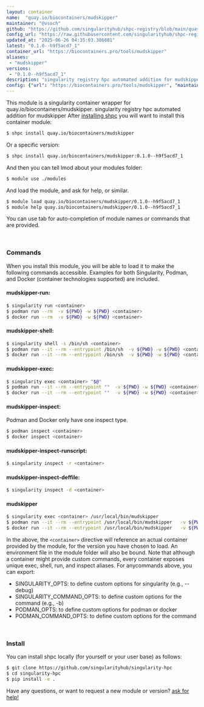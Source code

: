 ```yaml
---
layout: container
name:  "quay.io/biocontainers/mudskipper"
maintainer: "@vsoch"
github: "https://github.com/singularityhub/shpc-registry/blob/main/quay.io/biocontainers/mudskipper/container.yaml"
config_url: "https://raw.githubusercontent.com/singularityhub/shpc-registry/main/quay.io/biocontainers/mudskipper/container.yaml"
updated_at: "2025-06-26 04:35:03.386881"
latest: "0.1.0--h9f5acd7_1"
container_url: "https://biocontainers.pro/tools/mudskipper"
aliases:
 - "mudskipper"
versions:
 - "0.1.0--h9f5acd7_1"
description: "singularity registry hpc automated addition for mudskipper"
config: {"url": "https://biocontainers.pro/tools/mudskipper", "maintainer": "@vsoch", "description": "singularity registry hpc automated addition for mudskipper", "latest": {"0.1.0--h9f5acd7_1": "sha256:44d752e96ea11a3033b580df81088ab75c0d908b04eda5e09427e97b750a8a59"}, "tags": {"0.1.0--h9f5acd7_1": "sha256:44d752e96ea11a3033b580df81088ab75c0d908b04eda5e09427e97b750a8a59"}, "docker": "quay.io/biocontainers/mudskipper", "aliases": {"mudskipper": "/usr/local/bin/mudskipper"}}
---
```


This module is a singularity container wrapper for quay.io/biocontainers/mudskipper.
singularity registry hpc automated addition for mudskipper
After [installing shpc](#install) you will want to install this container module:


```bash
$ shpc install quay.io/biocontainers/mudskipper
```

Or a specific version:

```bash
$ shpc install quay.io/biocontainers/mudskipper:0.1.0--h9f5acd7_1
```

And then you can tell lmod about your modules folder:

```bash
$ module use ./modules
```

And load the module, and ask for help, or similar.

```bash
$ module load quay.io/biocontainers/mudskipper/0.1.0--h9f5acd7_1
$ module help quay.io/biocontainers/mudskipper/0.1.0--h9f5acd7_1
```

You can use tab for auto-completion of module names or commands that are provided.

<br>

### Commands

When you install this module, you will be able to load it to make the following commands accessible.
Examples for both Singularity, Podman, and Docker (container technologies supported) are included.

#### mudskipper-run:

```bash
$ singularity run <container>
$ podman run --rm  -v ${PWD} -w ${PWD} <container>
$ docker run --rm  -v ${PWD} -w ${PWD} <container>
```

#### mudskipper-shell:

```bash
$ singularity shell -s /bin/sh <container>
$ podman run --it --rm --entrypoint /bin/sh  -v ${PWD} -w ${PWD} <container>
$ docker run --it --rm --entrypoint /bin/sh  -v ${PWD} -w ${PWD} <container>
```

#### mudskipper-exec:

```bash
$ singularity exec <container> "$@"
$ podman run --it --rm --entrypoint ""  -v ${PWD} -w ${PWD} <container> "$@"
$ docker run --it --rm --entrypoint ""  -v ${PWD} -w ${PWD} <container> "$@"
```

#### mudskipper-inspect:

Podman and Docker only have one inspect type.

```bash
$ podman inspect <container>
$ docker inspect <container>
```

#### mudskipper-inspect-runscript:

```bash
$ singularity inspect -r <container>
```

#### mudskipper-inspect-deffile:

```bash
$ singularity inspect -d <container>
```


#### mudskipper

```bash
$ singularity exec <container> /usr/local/bin/mudskipper
$ podman run --it --rm --entrypoint /usr/local/bin/mudskipper   -v ${PWD} -w ${PWD} <container> -c " $@"
$ docker run --it --rm --entrypoint /usr/local/bin/mudskipper   -v ${PWD} -w ${PWD} <container> -c " $@"
```



In the above, the `<container>` directive will reference an actual container provided
by the module, for the version you have chosen to load. An environment file in the
module folder will also be bound. Note that although a container
might provide custom commands, every container exposes unique exec, shell, run, and
inspect aliases. For anycommands above, you can export:

 - SINGULARITY_OPTS: to define custom options for singularity (e.g., --debug)
 - SINGULARITY_COMMAND_OPTS: to define custom options for the command (e.g., -b)
 - PODMAN_OPTS: to define custom options for podman or docker
 - PODMAN_COMMAND_OPTS: to define custom options for the command

<br>

### Install

You can install shpc locally (for yourself or your user base) as follows:

```bash
$ git clone https://github.com/singularityhub/singularity-hpc
$ cd singularity-hpc
$ pip install -e .
```

Have any questions, or want to request a new module or version? [ask for help!](https://github.com/singularityhub/singularity-hpc/issues)